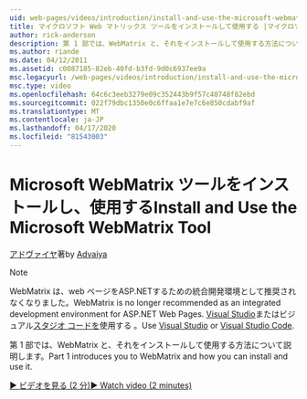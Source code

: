 ```yaml
---
uid: web-pages/videos/introduction/install-and-use-the-microsoft-webmatrix-tool
title: マイクロソフト Web マトリックス ツールをインストールして使用する |マイクロソフトドキュメント
author: rick-anderson
description: 第 1 部では、WebMatrix と、それをインストールして使用する方法について説明します。
ms.author: riande
ms.date: 04/12/2011
ms.assetid: c0087185-82eb-40fd-b3fd-9d0c6937ee9a
msc.legacyurl: /web-pages/videos/introduction/install-and-use-the-microsoft-webmatrix-tool
msc.type: video
ms.openlocfilehash: 64c6c3eeb3279e09c352443b9f57c40748f82ebd
ms.sourcegitcommit: 022f79dbc1350e0c6ffaa1e7e7c6e850cdabf9af
ms.translationtype: MT
ms.contentlocale: ja-JP
ms.lasthandoff: 04/17/2020
ms.locfileid: "81543003"
---
```

# <a name="install-and-use-the-microsoft-webmatrix-tool"></a><span data-ttu-id="b5527-103">Microsoft WebMatrix ツールをインストールし、使用する</span><span class="sxs-lookup"><span data-stu-id="b5527-103">Install and Use the Microsoft WebMatrix Tool</span></span>

<span data-ttu-id="b5527-104">[アドヴァイヤ](https://twitter.com/Advaiyasolns)著</span><span class="sxs-lookup"><span data-stu-id="b5527-104">by [Advaiya](https://twitter.com/Advaiyasolns)</span></span>

> [!NOTE] 
> <span data-ttu-id="b5527-105">WebMatrix は、web ページをASP.NETするための統合開発環境として推奨されなくなりました。</span><span class="sxs-lookup"><span data-stu-id="b5527-105">WebMatrix is no longer recommended as an integrated development environment for ASP.NET Web Pages.</span></span> <span data-ttu-id="b5527-106">[Visual Studio](xref:web-pages/overview/getting-started/program-asp-net-web-pages-in-visual-studio)またはビジュアル[スタジオ コードを](https://code.visualstudio.com/)使用する 。</span><span class="sxs-lookup"><span data-stu-id="b5527-106">Use [Visual Studio](xref:web-pages/overview/getting-started/program-asp-net-web-pages-in-visual-studio) or [Visual Studio Code](https://code.visualstudio.com/).</span></span>

<span data-ttu-id="b5527-107">第 1 部では、WebMatrix と、それをインストールして使用する方法について説明します。</span><span class="sxs-lookup"><span data-stu-id="b5527-107">Part 1 introduces you to WebMatrix and how you can install and use it.</span></span>

[<span data-ttu-id="b5527-108">&#9654; ビデオを見る (2 分)</span><span class="sxs-lookup"><span data-stu-id="b5527-108">&#9654; Watch video (2 minutes)</span></span>](https://channel9.msdn.com/Blogs/ASP-NET-Site-Videos/install-and-use-the-microsoft-webmatrix-tool)
